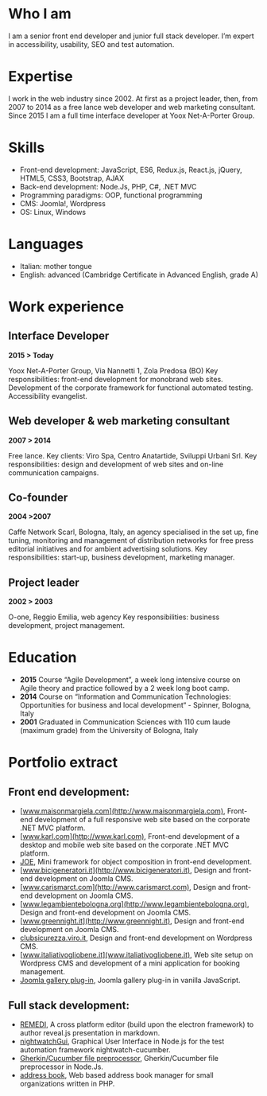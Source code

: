 # Who I am
I am a senior front end developer and junior full stack developer. I’m expert in accessibility, usability, SEO and test automation.

# Expertise
I work in the web industry since 2002. At first as a project leader, then, from 2007 to 2014 as a free lance web developer and web marketing consultant. Since 2015 I am a full time interface developer at Yoox Net-A-Porter Group. 

# Skills
- Front-end development: JavaScript, ES6, Redux.js, React.js, jQuery, HTML5, CSS3, Bootstrap, AJAX
- Back-end development: Node.Js, PHP, C#, .NET MVC
- Programming paradigms: OOP, functional programming
- CMS: Joomla!, Wordpress
- OS: Linux, Windows

# Languages
- Italian: mother tongue
- English: advanced (Cambridge Certificate in Advanced English, grade A)

# Work experience

## Interface Developer

**2015 > Today**


Yoox Net-A-Porter Group, Via Nannetti 1, Zola Predosa (BO)
Key responsibilities: front-end development for monobrand web sites. Development of the corporate framework for functional automated testing. Accessibility evangelist.

## Web developer & web marketing consultant

**2007 > 2014**


Free lance. Key clients: Viro Spa, Centro Anatartide, Sviluppi Urbani Srl.
Key responsibilities: design and development of web sites and on-line communication campaigns. 

## Co-founder

**2004 >2007**


Caffe Network Scarl, Bologna, Italy, an agency specialised in the set up, fine tuning, monitoring and management of distribution networks for free press editorial initiatives and for ambient advertising solutions.
Key responsibilities: start-up, business development, marketing manager.

## Project leader

**2002 > 2003**


O-one, Reggio Emilia, web agency
Key responsibilities: business development, project management.

# Education

- **2015** Course “Agile Development”, a week long intensive course on Agile theory and practice followed by a 2 week long boot camp. 
- **2014** Course on “Information and Communication Technologies: Opportunities for business and local development“ - Spinner, Bologna, Italy
- **2001** Graduated in Communication Sciences with 110 cum laude (maximum grade) from the University of Bologna, Italy

# Portfolio extract

## Front end development:

- [www.maisonmargiela.com](http://www.maisonmargiela.com), Front-end development of a full responsive web site based on the corporate .NET MVC platform.
- [www.karl.com](http://www.karl.com), Front-end development of a desktop and mobile web site based on the corporate .NET MVC platform.
- [JOE](https://github.com/fbedussi/JOE), Mini framework for object composition in front-end development.
- [www.bicigeneratori.it](http://www.bicigeneratori.it), Design and front-end development on Joomla CMS. 
- [www.carismarct.com](http://www.carismarct.com), Design and front-end development on Joomla CMS.
- [www.legambientebologna.org](http://www.legambientebologna.org), Design and front-end development on Joomla CMS.
- [www.greennight.it](http://www.greennight.it), Design and front-end development on Joomla CMS.
- [clubsicurezza.viro.it](http://clubsicurezza.viro.it), Design and front-end development on Wordpress CMS.
- [www.italiativogliobene.it](www.italiativogliobene.it), Web site setup on Wordpress CMS and development of a mini application for booking management.
- [Joomla gallery plug-in](github.com/fbedussi/joomla_vanilla_js_gallery_plg), Joomla gallery plug-in in vanilla JavaScript.

## Full stack development:

- [REMEDI](https://github.com/fbedussi/reveal-js-editor), A cross platform editor (build upon the electron framework) to author reveal.js presentation in markdown.
- [nightwatchGui](https://github.com/fbedussi/nightwatchGui), Graphical User Interface in Node.js for the test automation framework nightwatch-cucumber.
- [Gherkin/Cucumber file preprocessor](https://github.com/fbedussi/gpp), Gherkin/Cucumber file preprocessor in Node.Js.
- [address book](https://github.com/fbedussi/addressbook), Web based address book manager for small organizations written in PHP.
